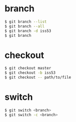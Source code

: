 # branch

```bash
$ git branch --list
$ git branch --all
$ git branch -d iss53
$ git branch 
```

# checkout 

```bash
$ git checkout master
$ git checkout -b iss53
$ git checkout -- path/to/file
```

# switch

```bash
$ git switch <branch>
$ git switch -c <branch>
```